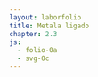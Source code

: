 ```yaml
---
layout: laborfolio
title: Metala ligado
chapter: 2.3
js:
  - folio-0a
  - svg-0c
---
```



<!-- 
https://en.wikipedia.org/wiki/Metallic_bonding

-->

<script>
    let svg;

    function movo(am) { // am: mezuro de arbitreco    
        const dur = Math.floor(Math.random()*am/3);
        let a=[]; for (i=0;i<12;i++) { a[i] = (Math.random()-0.5) * am; }
        const ani = SVG.movo('',
            `M0,0 C${a[0]},${a[1]} ${a[2]},${a[3]} ${a[4]},${a[5]} C${a[6]},${a[7]} ${a[8]},${a[9]} ${a[10]},${a[11]} z`,
            50/dur, dur)
        return ani;
    }

    function katjono(x,y) {
        const k = SVG.uzo("#katjono");
        SVG.atributoj(k, {
            x: x,
            y: y
        });
        //SVG.aldonu(k,movo(3.5));
        SVG.aldonu(svg,k);
    }

    function elektrono(x,y) {
        const e = SVG.uzo("#elektrono");
        SVG.atributoj(e, {
            x: x,
            y: y
        });
        SVG.aldonu(e,movo(50));
        SVG.aldonu(svg,e);
    }


    lanĉe( () => {
        svg = ĝi("#metalo");
        // kvar vicoj de po 5 atomoj
        const atomoj = 80; 
        const avico = 16;
        const d = 15; // distanco inter katjonoj
        const de = 20; // maksimuma forlokiĝo de elektrono
        for (a=0;a<atomoj;a++) {
            const v = Math.trunc(a/avico);
            const k = a%avico;
            const x = d + k*d + d/2*(v%2);
            const y = d + v*d;
            katjono(x,y);

            const dx = (Math.random()-0.5)*de;
            const dy = (Math.random()-0.5)*de;
            elektrono(x+dx,y+dy);
        }
    });
</script>

<svg id="metalo"
    version="1.1" 
    xmlns="http://www.w3.org/2000/svg" 
    xmlns:xlink="http://www.w3.org/1999/xlink" width="520" height="167" viewBox="5 5 250 80">    
    <defs>
        <g id="katjono">
            <circle r="5" fill="none" stroke="black"/>
            <path d="M-2 0L2 0M0 -2L0 2" stroke="black">
        </g>
        <g id="elektrono">
            <circle r="1" fill="#2222aa"/>
        </g>
    </defs>    
</svg>